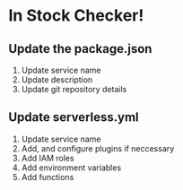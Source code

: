 # In Stock Checker!

## Update the package.json

1. Update service name
2. Update description
3. Update git repository details

## Update serverless.yml

1. Update service name
2. Add, and configure plugins if neccessary
3. Add IAM roles
4. Add environment variables
5. Add functions
